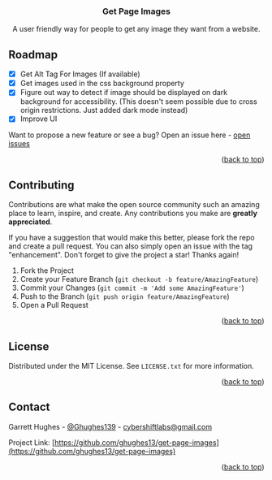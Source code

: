<a name="readme-top"></a>

<div align="center">
  <h3 align="center">Get Page Images</h3>

  <p align="center">
    A user friendly way for people to get any image they want from a website.
  </p>
</div>

## Roadmap

- [x] Get Alt Tag For Images (If available)
- [x] Get images used in the css background property
- [x] Figure out way to detect if image should be displayed on dark background for accessibility. (This doesn't seem possible due to cross origin restrictions. Just added dark mode instead)
- [x] Improve UI

Want to propose a new feature or see a bug? Open an issue here - [open issues](https://github.com/ghughes13/get-page-images/issues)

<p align="right">(<a href="#readme-top">back to top</a>)</p>

<!-- CONTRIBUTING -->

## Contributing

Contributions are what make the open source community such an amazing place to learn, inspire, and create. Any contributions you make are **greatly appreciated**.

If you have a suggestion that would make this better, please fork the repo and create a pull request. You can also simply open an issue with the tag "enhancement".
Don't forget to give the project a star! Thanks again!

1. Fork the Project
2. Create your Feature Branch (`git checkout -b feature/AmazingFeature`)
3. Commit your Changes (`git commit -m 'Add some AmazingFeature'`)
4. Push to the Branch (`git push origin feature/AmazingFeature`)
5. Open a Pull Request

<p align="right">(<a href="#readme-top">back to top</a>)</p>

<!-- LICENSE -->

## License

Distributed under the MIT License. See `LICENSE.txt` for more information.

<p align="right">(<a href="#readme-top">back to top</a>)</p>

<!-- CONTACT -->

## Contact

Garrett Hughes - [@Ghughes139](https://twitter.com/Ghughes139) - cybershiftlabs@gmail.com

Project Link: [https://github.com/ghughes13/get-page-images](https://github.com/ghughes13/get-page-images)

<p align="right">(<a href="#readme-top">back to top</a>)</p>
